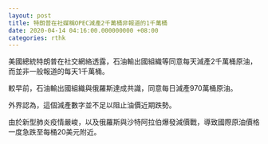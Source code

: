```yaml
---
layout: post
title: 特朗普在社媒稱OPEC減產2千萬桶非報道的1千萬桶
date: 2020-04-14 04:16:00.000000000 +08:00
categories: rthk
---
```


美國總統特朗普在社交網絡透露，石油輸出國組織等同意每天減產2千萬桶原油，而並非一般報道的每天1千萬桶。

較早前，石油輸出國組織與俄羅斯達成共識，同意每日減產970萬桶原油。

外界認為，這個減產數字並不足以阻止油價近期跌勢。

由於新型肺炎疫情嚴峻，以及俄羅斯與沙特阿拉伯爆發減價戰，導致國際原油價格一度急跌至每桶20美元附近。
